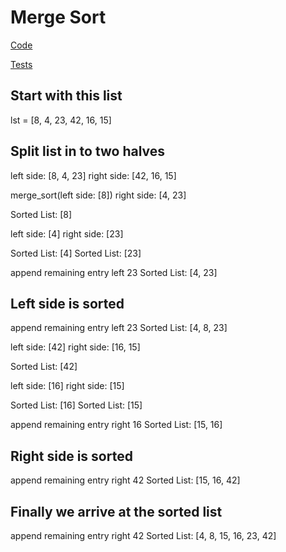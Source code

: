 # Merge Sort
[Code](/python/code_challenges/merge_sort.py)

[Tests](/python/tests/code_challenges/test_merge_sort.py)

## Start with this list
lst = [8, 4, 23, 42, 16, 15]

## Split list in to two halves
left side: [8, 4, 23]
right side: [42, 16, 15]


merge_sort(left side: [8])
right side: [4, 23]

Sorted List: [8]

left side: [4]
right side: [23]

Sorted List: [4]
Sorted List: [23]

append remaining entry left 23
Sorted List: [4, 23]

## Left side is sorted
append remaining entry left 23
Sorted List: [4, 8, 23]

left side: [42]
right side: [16, 15]

Sorted List: [42]

left side: [16]
right side: [15]

Sorted List: [16]
Sorted List: [15]

append remaining entry right 16
Sorted List: [15, 16]

## Right side is sorted
append remaining entry right 42
Sorted List: [15, 16, 42]

## Finally we arrive at the sorted list
append remaining entry right 42
Sorted List: [4, 8, 15, 16, 23, 42]
